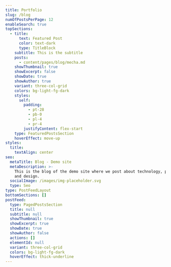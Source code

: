 ```yaml
---
title: Portfolio
slug: /blog
numOfPostsPerPage: 12
enableSearch: true
topSections:
  - title:
      text: Featured Post
      color: text-dark
      type: TitleBlock
    subtitle: This is the subtitle
    posts:
      - content/pages/blog/mecha.md
    showThumbnail: true
    showExcerpt: false
    showDate: true
    showAuthor: true
    variant: three-col-grid
    colors: bg-light-fg-dark
    styles:
      self:
        padding:
          - pt-28
          - pb-0
          - pl-4
          - pr-4
        justifyContent: flex-start
    type: FeaturedPostsSection
    hoverEffect: move-up
styles:
  title:
    textAlign: center
seo:
  metaTitle: Blog - Demo site
  metaDescription: >-
    This is the blog of the demo site where we post about technology, product,
    and design.
  socialImage: /images/img-placeholder.svg
  type: Seo
type: PostFeedLayout
bottomSections: []
postFeed:
  type: PagedPostsSection
  title: null
  subtitle: null
  showThumbnail: true
  showExcerpt: true
  showDate: true
  showAuthor: false
  actions: []
  elementId: null
  variant: three-col-grid
  colors: bg-light-fg-dark
  hoverEffect: thick-underline
---
```

